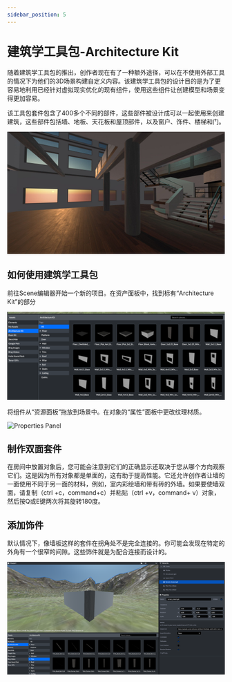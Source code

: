 ```yaml
---
sidebar_position: 5
---
```


# 建筑学工具包-Architecture Kit

随着建筑学工具包的推出，创作者现在有了一种额外途径，可以在不使用外部工具的情况下为他们的3D场景构建自定义内容。该建筑学工具包的设计目的是为了更容易地利用已经针对虚拟现实优化的现有组件，使用这些组件让创建模型和场景变得更加容易。

该工具包套件包含了400多个不同的部件，这些部件被设计成可以一起使用来创建建筑，这些部件包括墙、地板、天花板和屋顶部件，以及窗户、饰件、楼梯和门。

![Image](imgs/CoastalCliffHouseShot1.jpeg)

## 如何使用建筑学工具包

前往Scene编辑器开始一个新的项目。在资产面板中，找到标有“Architecture Kit”的部分

![ Properties Panel](imgs/scene-architecture-kit-asset-panel.png)

将组件从“资源面板”拖放到场景中。在对象的“属性”面板中更改纹理材质。

![Properties Panel](imgs/scene-architecture-kit-properties-panel.png)

## 制作双面套件

在房间中放置对象后，您可能会注意到它们的正确显示还取决于您从哪个方向观察它们。这是因为所有对象都是单面的，这有助于提高性能。它还允许创作者让墙的一面使用不同于另一面的材料，例如，室内彩绘墙和带有砖的外墙。如果要使墙双面，请复制（ctrl +c，command+c）并粘贴（ctrl +v，command+ v）对象，然后按Q或E键两次将其旋转180度。

## 添加饰件

默认情况下，像墙板这样的套件在拐角处不是完全连接的。你可能会发现在特定的外角有一个很窄的间隙。这些饰件就是为配合连接而设计的。

![Spoke Properties Panel](imgs/scene-architecture-kit-trim.png)





